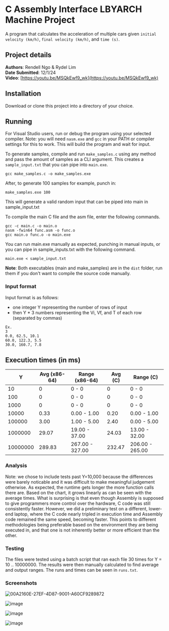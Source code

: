 # C Assembly Interface LBYARCH Machine Project

A program that calculates the acceleration of multiple cars given `initial velocity (km/h)`, `final velocity (km/h)`,  and `time (s)`.

## Project details

__Authors__: Rendell Ngo & Rydel Lim  
__Date Submitted__: 12/1/24  
__Video__: [https://youtu.be/MSQkEwf9_wk](https://youtu.be/MSQkEwf9_wk)

## Installation

Download or clone this project into a directory of your choice.

## Running

For Visual Studio users, run or debug the program using your selected compiler. Note: you will need `nasm.exe` and `gcc` in your PATH or compiler settings for this to work. This will build the program and wait for input.   

To generate samples, compile and run `make_samples.c` using any method and pass the amount of samples as a CLI argument. This creates a `sample_input.txt` that you can pipe into `main.exe`.

```
gcc make_samples.c -o make_samples.exe
```
After, to generate 100 samples for example, punch in: 
```
make_samples.exe 100
```
This will generate a valid random input that can be piped into main in sample_input.txt 

To compile the main C file and the asm file, enter the following commands.
```
gcc -c main.c -o main.o
nasm -fwin64 func.asm -o func.o
gcc main.o func.o -o main.exe
```
You can run main.exe manually as expected, punching in manual inputs, or you can pipe in sample_inputs.txt with the following command.
```
main.exe < sample_input.txt
```
__Note__: Both executables (main and make_samples) are in the `dist` folder, run them if you don't want to compile the source code manually.  

### Input format
Input format is as follows:
- one integer Y representing the number of rows of input  
- then Y * 3 numbers representing the Vi, Vf, and T of each row (separated by commas)
```
Ex.  
3  
0.0, 62.5, 10.1  
60.0, 122.3, 5.5  
30.0, 160.7, 7.8  
```

## Execution times (in ms)

| Y        | Avg (x86-64) | Range (x86-64)  | Avg (C) | Range (C)       |
| -------- | ------------ | --------------- | ------- | --------------- |
| 10       | 0            | 0 - 0           | 0       | 0 - 0           |
| 100      | 0            | 0 - 0           | 0       | 0 - 0           |
| 1000     | 0            | 0 - 0           | 0       | 0 - 0           |
| 10000    | 0.33         | 0.00 - 1.00     | 0.20    | 0.00 - 1.00     |
| 100000   | 3.00         | 1.00 - 5.00     | 2.40    | 0.00 - 5.00     |
| 1000000  | 29.07        | 19.00 - 37.00   | 24.03   | 13.00 - 32.00   |
| 10000000 | 289.83       | 267.00 - 327.00 | 232.47  | 206.00 - 265.00 |
### Analysis

Note: we chose to include tests past Y=10,000 because the differences were barely noticable and it was difficult to make meaningful judgement otherwise.
As expected, the runtime gets longer the more function calls there are. Based on the chart, it grows linearly as can be seen with the average times. What is surprising is that even though Assembly is supposed to give programmers more control over the hardware, C code was still consistently faster. However, we did a preliminary test on a different, lower-end laptop, where the C code nearly tripled in execution time and Assembly code remained the same speed, becoming faster. This points to different methodologies being preferable based on the environment they are being executed in, and that one is not inherently better or more efficient than the other. 

### Testing

The files were tested using a batch script that ran each file 30 times for Y = 10 .. 10000000. The results were then manually calculated to find average and output ranges. The runs and times can be seen in `runs.txt`.

### Screenshots

![00A2160E-27EF-4D87-9001-A60CF9289872](https://github.com/user-attachments/assets/d71303a9-50eb-45cf-970c-aea6f65bb4d3)

![image](https://github.com/user-attachments/assets/29734281-324d-477a-b835-30ea29c3fb6c)

![image](https://github.com/user-attachments/assets/fd3592e6-01b9-4d05-8659-8083e5f59a10)

![image](https://github.com/user-attachments/assets/385b80f3-012a-4384-8f17-27f84d9f2ff8)



